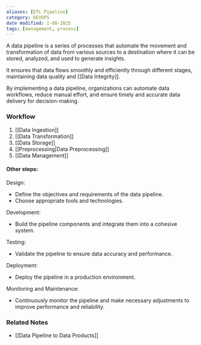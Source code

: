 ```yaml
---
aliases: [ETL Pipeline]
category: DEVOPS
date modified: 1-08-2025
tags: [management, process]
---
```

A data pipeline is a series of processes that automate the movement and transformation of data from various sources to a destination where it can be stored, analyzed, and used to generate insights. 

It ensures that data flows smoothly and efficiently through different stages, maintaining data quality and [[Data Integrity]].

By implementing a data pipeline, organizations can automate data workflows, reduce manual effort, and ensure timely and accurate data delivery for decision-making.
### Workflow

1. [[Data Ingestion]]
2. [[Data Transformation]]
3. [[Data Storage]]
4. [[Preprocessing|Data Preprocessing]]
5. [[Data Management]]
#### Other steps:

Design:
   - Define the objectives and requirements of the data pipeline.
   - Choose appropriate tools and technologies.

Development:
   - Build the pipeline components and integrate them into a cohesive system.

Testing:
   - Validate the pipeline to ensure data accuracy and performance.

Deployment:
   - Deploy the pipeline in a production environment.

Monitoring and Maintenance:
   - Continuously monitor the pipeline and make necessary adjustments to improve performance and reliability.

### Related Notes

- [[Data Pipeline to Data Products]]

